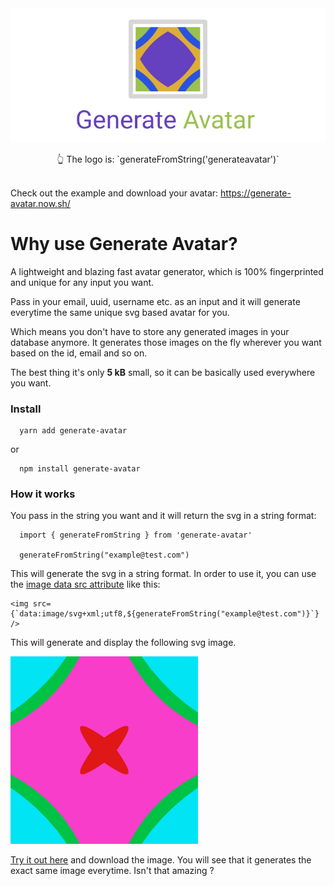 <div align="center">
	<img src="logo.png" alt="generate-avatar" />
</div>
<p>
<div align="center">
👆 The logo is: `generateFromString('generateavatar')`
</div>
<br/>
</p>



Check out the example and download your avatar: https://generate-avatar.now.sh/

# Why use Generate Avatar?

A lightweight and blazing fast avatar generator, which is 100% fingerprinted and unique for any input you want.

Pass in your email, uuid, username etc. as an input and it will generate everytime the same unique svg based avatar for you.

Which means you don't have to store any generated images in your database anymore.
It generates those images on the fly wherever you want based on the id, email and so on.

The best thing it's only **5 kB** small, so it can be basically used everywhere you want.

### Install

```
  yarn add generate-avatar
```

or

```
  npm install generate-avatar
```

### How it works

You pass in the string you want and it will return the svg in a string format:

```
  import { generateFromString } from 'generate-avatar'

  generateFromString("example@test.com")
```

This will generate the svg in a string format. In order to use it, you can use the [image data src attribute](https://css-tricks.com/lodge/svg/09-svg-data-uris/) like this:

```
<img src={`data:image/svg+xml;utf8,${generateFromString("example@test.com")}`} />
```

This will generate and display the following svg image.

![](example.png)

[Try it out here](https://generate-avatar.now.sh/?str=example@test.com) and download the image. You will see that it generates the exact same image everytime. Isn't that amazing ?